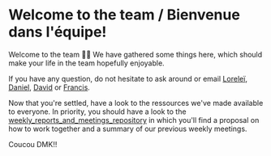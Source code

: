 # Welcome to the team / Bienvenue dans l'équipe!

Welcome to the team :tada::tada: We have gathered some things here, which should make your life in the team hopefully enjoyable.

If you have any question, do not hesitate to ask around or email [Loreleï](https://www.badgerbadgerbadger.com/), [Daniel](http://www.umr-marbec.fr/gaertner-daniel.html), [David](http://www.umr-marbec.fr/kaplan-david.html) or [Francis](http://www.umr-marbec.fr/marsac-francis.html).

Now that you're settled, have a look to the ressources we've made available to everyone. In priority, you should have a look to the [weekly_reports_and_meetings_repository](https://github.com/LGuery/teamwork_monitoring/tree/master/weekly_reports_and_meetings_repository) in which you'll find a proposal on how to work together and a summary of our previous weekly meetings.

Coucou DMK!!

